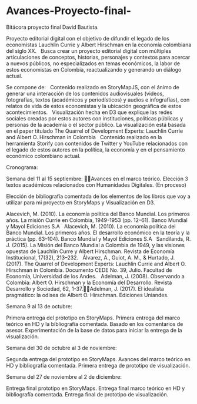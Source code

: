 # Avances-Proyecto-final-
Bitácora proyecto final David Bautista.

Proyecto editorial digital con el objetivo de difundir el legado de los economistas Lauchlin Currie y Albert Hirschman en la economía colombiana del siglo XX.
 
Busca crear un proyecto editorial digital con múltiples articulaciones de conceptos, historias, personajes y contextos para acercar a nuevos públicos, no especializados en temas económicos, la labor de estos economistas en Colombia, reactualizando y generando un diálogo actual.

Se compone de:
 
Contenido realizado en StoryMapJS, con el ánimo de generar una interacción de los contenidos audiovisuales (videos, fotografías, textos (académicos y periodísticos) y audios e infografías), con relatos de vida de estos economistas y la ubicación geográfica de estos acontecimientos. 
 
Visualización hecha en D3 que explique las redes sociales creadas por estos autores con instituciones, políticas públicas y personas de la academia o el sector público. La visualización está basada en el paper titulado The Quarrel of Development Experts: Lauchlin Currie and Albert O. Hirschman in Colombia
 
Contenido realizado en la herramienta Storify con contenidos de Twitter y YouTube relacionados con el legado de estos autores en la política, la economía y en el pensamiento económico colombiano actual. 

Cronograma:

Semana del 11 al 15 septiembre: Avances en el marco teórico. Elección 3 textos académicos relacionados  con Humanidades Digitales. (En proceso)

Elección de bibliografía comentada de los elementos de los libros que voy a utilizar para mi proyecto en StoryMaps y Visualización en D3. 

Alacevich, M. (2010). La economía política del Banco Mundial. Los primeros años. La misión Currie en Colombia, 1949-1953 (pp. 12–61). Banco Mundial y Mayol Ediciones S.A
 
Alacevich, M. (2010). La economía política del Banco Mundial. Los primeros años. El desarrollo económico en la teoría y la práctica (pp. 63–104). Banco Mundial y Mayol Ediciones S.A
 
Sandilands, R. J. (2015). La Misión del Banco Mundial a Colombia de 1949, y las visiones opuestas de Lauchlin Curre y Albert Hirschman. Revista de Economía Institucional, 17(32), 213–232.
 
Álvarez, A., Guiot, A. M., & Hurtado, J. (2017). The Quarrel of Development Experts: Lauchlin Currie and Albert O. Hirschman in Colombia. Documento CEDE No. 39, Julio. Facultad de Economía, Universidad de los Andes.
 
Adelman, J. (2008). Observando a Colombia: Albert O. Hirschman y la Economía del Desarrollo. Revista Desarrollo y Sociedad, 62, 1-37.Adelman, J. (2017).  El idealista pragmático: la odisea de Albert O. Hirschman. Ediciones Uniandes. 
 
Semana 9 al 13 de octubre: 

Primera entrega del prototipo en StoryMaps. 
Primera entrega del marco teórico en HD y la bibliografía comentada. Basado en los comentarios de asesor.
Experimentación de la base de datos para iniciar la entrega de la visualización. 

Semana del 30 de octubre al 3 de noviembre:

Segunda entrega del prototipo en StoryMaps. 
Avances del marco teórico en HD y bibliografía comentada. 
Primera entrega de prototipo de visualización. 

Semana del 27 de noviembre al 2 de diciembre:

Entrega final prototipo en StoryMaps. 
Entrega final marco teórico en HD y bibliografía comentada. 
Entrega final de prototipo de visualización. 


